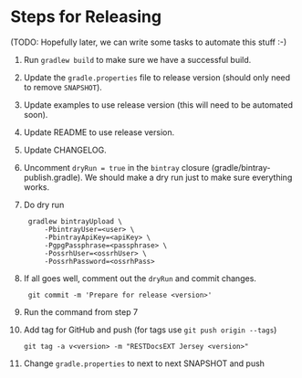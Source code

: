 
Steps for Releasing
===================

(TODO: Hopefully later, we can write some tasks to automate this stuff :-)

1. Run `gradlew build` to make sure we have a successful build.

2. Update the `gradle.properties` file to release version (should only need to remove `SNAPSHOT`).

3. Update examples to use release version (this will need to be automated soon).

4. Update README to use release version.

5. Update CHANGELOG.

6. Uncomment `dryRun = true` in the `bintray` closure (gradle/bintray-publish.gradle). We should make a dry run just to make
sure everything works.

7. Do dry run

        gradlew bintrayUpload \
            -PbintrayUser=<user> \
            -PbintrayApiKey=<apiKey> \
            -PgpgPassphrase=<passphrase> \
            -PossrhUser=<ossrhUser> \
            -PossrhPassword=<ossrhPass>

8. If all goes well, comment out the `dryRun` and commit changes.

        git commit -m 'Prepare for release <version>'

11. Run the command from step 7

10. Add tag for GitHub and push (for tags use `git push origin --tags`)

        git tag -a v<version> -m "RESTDocsEXT Jersey <version>"

11. Change `gradle.properties` to next to next SNAPSHOT and push